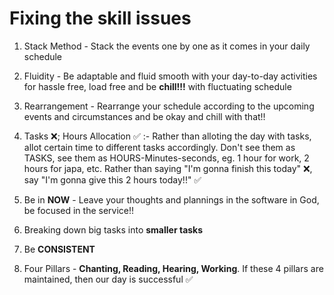 # Fixing the skill issues

1. Stack Method - Stack the events one by one as it comes in your daily schedule

2. Fluidity - Be adaptable and fluid smooth with your day-to-day activities for hassle free, load free and be **chill!!!** with fluctuating schedule

3. Rearrangement - Rearrange your schedule according to the upcoming events and circumstances and be okay and chill with that!!

4. Tasks ❌;
   Hours Allocation ✅ :- Rather than alloting the day with tasks, allot certain time to different tasks accordingly. Don't see them as TASKS, see them as HOURS-Minutes-seconds, eg. 1 hour for work, 2 hours for japa, etc. Rather than saying "I'm gonna finish this today" ❌, say "I'm gonna give this 2 hours today!!" ✅

5. Be in **NOW** - Leave your thoughts and plannings in the software in God, be focused in the service!!   

6. Breaking down big tasks into **smaller tasks**

7. Be **CONSISTENT**

8. Four Pillars - **Chanting, Reading, Hearing, Working**. If these 4 pillars are maintained, then our day is successful ✅
